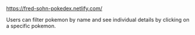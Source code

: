 https://fred-sohn-pokedex.netlify.com/

Users can filter pokemon by name and see individual details by clicking on a specific pokemon.
